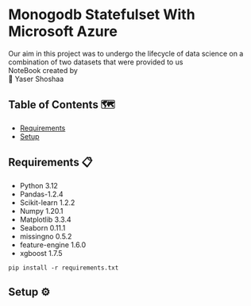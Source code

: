 # Monogodb Statefulset With Microsoft Azure

Our aim in this project was to undergo the lifecycle of data science on a combination of two datasets that were provided to us <br /> 
NoteBook created by <br /> 
🌟 Yaser Shoshaa <br />


## Table of Contents 🗺️
- [Requirements](#requirements)
- [Setup](#setup)

## Requirements 📋 <a name="requirements"></a>

- Python 3.12
- Pandas-1.2.4
- Scikit-learn 1.2.2
- Numpy 1.20.1
- Matplotlib 3.3.4
- Seaborn 0.11.1
- missingno 0.5.2
- feature-engine 1.6.0
- xgboost 1.7.5

```
pip install -r requirements.txt
```


## Setup ⚙️ <a name="setup"></a>






